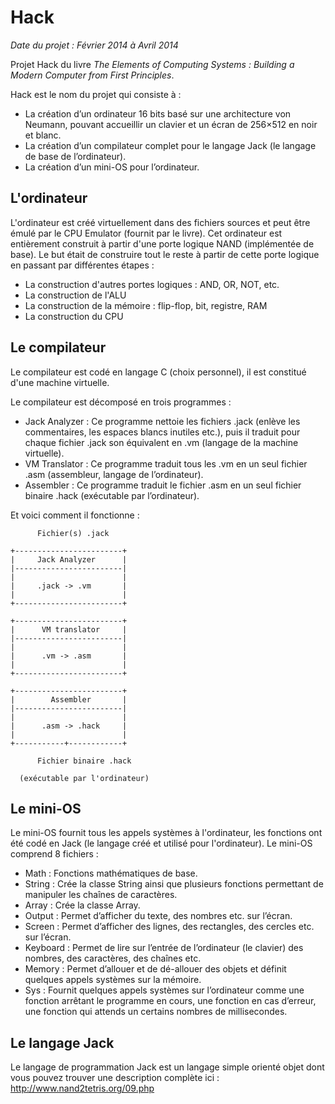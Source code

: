 # Hack

*Date du projet : Février 2014 à Avril 2014*

Projet Hack du livre *The Elements of Computing Systems : Building a Modern Computer from First Principles*.

Hack est le nom du projet qui consiste à :

  * La création d’un ordinateur 16 bits basé sur une architecture von Neumann, pouvant accueillir un clavier et un écran de 256×512 en noir et blanc.
  * La création d’un compilateur complet pour le langage Jack (le langage de base de l’ordinateur).
  * La création d’un mini-OS pour l’ordinateur.

## L'ordinateur

L'ordinateur est créé virtuellement dans des fichiers sources et peut être émulé par le CPU Emulator (fournit par le livre). Cet ordinateur est entièrement construit à partir d'une porte logique NAND (implémentée de base). Le but était de construire tout le reste à partir de cette porte logique en passant par différentes étapes :

  * La construction d'autres portes logiques : AND, OR, NOT, etc.
  * La construction de l'ALU
  * La construction de la mémoire : flip-flop, bit, registre, RAM
  * La construction du CPU

## Le compilateur

Le compilateur est codé en langage C (choix personnel), il est constitué d'une machine virtuelle.

Le compilateur est décomposé en trois programmes :

  * Jack Analyzer : Ce programme nettoie les fichiers .jack (enlève les commentaires, les espaces blancs inutiles etc.), puis il traduit pour chaque fichier .jack son équivalent en .vm (langage de la machine virtuelle).
  * VM Translator : Ce programme traduit tous les .vm en un seul fichier .asm (assembleur, langage de l’ordinateur).
  * Assembler : Ce programme traduit le fichier .asm en un seul fichier binaire .hack (exécutable par l’ordinateur).

Et voici comment il fonctionne :

```
      Fichier(s) .jack
	    
+------------------------+
|     Jack Analyzer      |
|------------------------|
|                        |
|     .jack -> .vm       |
|                        |
+------------------------+
	    
+------------------------+
|      VM translator     |
|------------------------|
|                        |
|      .vm -> .asm       |
|                        |
+------------------------+

+------------------------+
|        Assembler       |
|------------------------|
|                        |
|      .asm -> .hack     |
|                        |
+-----------+------------+

      Fichier binaire .hack

  (exécutable par l'ordinateur)
```

## Le mini-OS

Le mini-OS fournit tous les appels systèmes à l'ordinateur, les fonctions ont été codé en Jack (le langage créé et utilisé pour l'ordinateur). Le mini-OS comprend 8 fichiers :


  * Math : Fonctions mathématiques de base.
  * String : Crée la classe String ainsi que plusieurs fonctions permettant de manipuler les chaînes de caractères.
  * Array : Crée la classe Array.
  * Output : Permet d’afficher du texte, des nombres etc. sur l’écran.
  * Screen : Permet d’afficher des lignes, des rectangles, des cercles etc. sur l’écran.
  * Keyboard : Permet de lire sur l’entrée de l’ordinateur (le clavier) des nombres, des caractères, des chaînes etc.
  * Memory : Permet d’allouer et de dé-allouer des objets et définit quelques appels systèmes sur la mémoire.
  * Sys : Fournit quelques appels systèmes sur l’ordinateur comme une fonction arrêtant le programme en cours, une fonction en cas d’erreur, une fonction qui attends un certains nombres de millisecondes.

## Le langage Jack

Le langage de programmation Jack est un langage simple orienté objet dont vous pouvez trouver une description complète ici : http://www.nand2tetris.org/09.php
